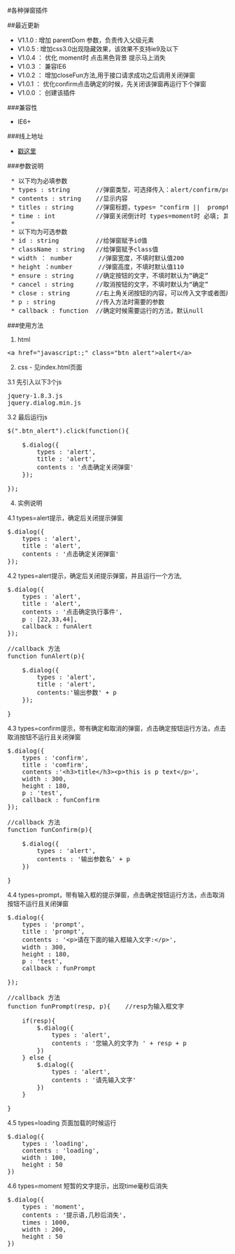 #各种弹窗插件

##最近更新
- V1.1.0 : 	增加 parentDom 参数，负责传入父级元素
- V1.0.5 : 	增加css3.0出现隐藏效果，该效果不支持ie9及以下
- V1.0.4 ：	优化 moment时 点击黑色背景 提示马上消失
- V1.0.3 ： 兼容IE6
- V1.0.2 ： 增加closeFun方法,用于接口请求成功之后调用关闭弹窗
- V1.0.1 ： 优化confirm点击确定的时候，先关闭该弹窗再运行下个弹窗
- V1.0.0 ： 创建该插件
 
###兼容性
- IE6+

###线上地址
- [戳这里](http://whj.fayfox.com/demo/plugIn.dialog/)

###参数说明
<pre>
 * 以下均为必填参数
 * types : string		//弹窗类型，可选择传入：alert/confirm/prompt/loading/moment/closeFun
 * contents : string	//显示内容
 * titles : string		//弹窗标题，types= "confirm ||  prompt" 必填; types=alert || loading || moment 不填
 * time : int			//弹窗关闭倒计时 types=moment时 必填; 其他情况不需要
 *
 * 以下均为可选参数
 * id : string			//给弹窗赋予id值
 * className : string	//给弹窗赋予class值
 * width ： number		//弹窗宽度，不填时默认值200
 * height ：number		//弹窗高度，不填时默认值110
 * ensure : string		//确定按钮的文字，不填时默认为“确定”
 * cancel : string		//取消按钮的文字，不填时默认为“确定”
 * close : string		//右上角关闭按钮的内容，可以传入文字或者图片,默认为“+”,css3旋转45°,不兼容IE8及以下
 * p : string			//传入方法时需要的参数
 * callback : function	//确定时候需要运行的方法，默认null
</pre>

###使用方法
1. html
<pre>&lt;a href="javascript:;" class="btn_alert"&gt;alert&lt;/a&gt;</pre>
2. css - 见index.html页面

3.1 先引入以下3个js
<pre>
jquery-1.8.3.js
jquery.dialog.min.js
</pre>

3.2 最后运行js
<pre>
$(".btn_alert").click(function(){

	$.dialog({
		types : 'alert',
		title : 'alert',
		contents : '点击确定关闭弹窗'
	});

});
</pre>

4. 实例说明

4.1 types=alert提示，确定后关闭提示弹窗
<pre>
$.dialog({
	types : 'alert',
	title : 'alert',
	contents : '点击确定关闭弹窗'
});
</pre>

4.2 types=alert提示，确定后关闭提示弹窗，并且运行一个方法,
<pre>
$.dialog({
	types : 'alert',
	title : 'alert',
	contents : '点击确定执行事件',
	p : [22,33,44],
	callback : funAlert
});

//callback 方法
function funAlert(p){

	$.dialog({
		types : 'alert',
		title : 'alert',
		contents:'输出参数' + p
	});

}
</pre>

4.3 types=confirm提示，带有确定和取消的弹窗，点击确定按钮运行方法，点击取消按钮不运行且关闭弹窗
<pre>
$.dialog({
	types : 'confirm',
	title : 'comfirm',
	contents :'&lt;h3>title&lt;/h3>&lt;p>this is p text&lt;/p>',
	width : 300,
	height : 180,
	p : 'test',
	callback : funConfirm
});

//callback 方法
function funConfirm(p){

	$.dialog({
		types : 'alert',
		contents : '输出参数名' + p
	})

}
</pre>

4.4 types=prompt，带有输入框的提示弹窗，点击确定按钮运行方法，点击取消按钮不运行且关闭弹窗
<pre>
$.dialog({
	types : 'prompt',
	title : 'prompt',
	contents : '&lt;p>请在下面的输入框输入文字:&lt;/p>',
	width : 300,
	height : 180,
	p : 'test',
	callback : funPrompt

});

//callback 方法
function funPrompt(resp, p){	//resp为输入框文字

	if(resp){
		$.dialog({
			types : 'alert',
			contents : '您输入的文字为 ' + resp + p
		})
	} else {
		$.dialog({
			types : 'alert',
			contents : '请先输入文字'
		})
	}

}
</pre>

4.5 types=loading 页面加载的时候运行
<pre>
$.dialog({
	types : 'loading',
	contents : 'loading',
	width : 100,
	height : 50
})
</pre>

4.6 types=moment 短暂的文字提示，出现time毫秒后消失
<pre>
$.dialog({
	types : 'moment',
	contents : '提示语,几秒后消失',
	times : 1000,
	width : 200,
	height : 50
})
</pre>
